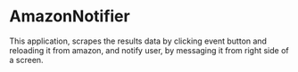 # AmazonNotifier
This application, scrapes the results data by clicking event button and reloading it from amazon, and notify user, by messaging it from right side of a screen. 
